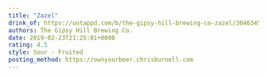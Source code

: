 ```yaml
---
title: "Zazel"
drink_of: https://untappd.com/b/the-gipsy-hill-brewing-co-zazel/3046345
authors: The Gipsy Hill Brewing Co.
date: 2019-02-23T21:25:01+0000
rating: 4.5
style: Sour - Fruited
posting_method: https://ownyourbeer.chrisburnell.com
---
```

